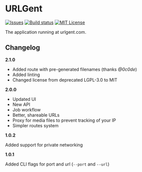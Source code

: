# URLGent

[![Issues](https://img.shields.io/github/issues/vot/urlgent.svg)](https://github.com/vot/urlgent/issues)
[![Build status](https://img.shields.io/circleci/project/github/vot/urlgent/master.svg)](https://circleci.com/gh/vot/urlgent/tree/master)
[![MIT License](https://img.shields.io/badge/license-MIT-blue.svg)](https://spdx.org/licenses/MIT)

The application running at urlgent.com.

## Changelog

**2.1.0**

- Added route with pre-generated filenames (thanks *@0c0de*)
- Added linting
- Changed license from deprecated LGPL-3.0 to MIT

**2.0.0**

- Updated UI
- New API
- Job workflow
- Better, shareable URLs
- Proxy for media files to prevent tracking of your IP
- Simpler routes system

**1.0.2**

Added support for private networking

**1.0.1**

Added CLI flags for port and url (`--port` and `--url`)
